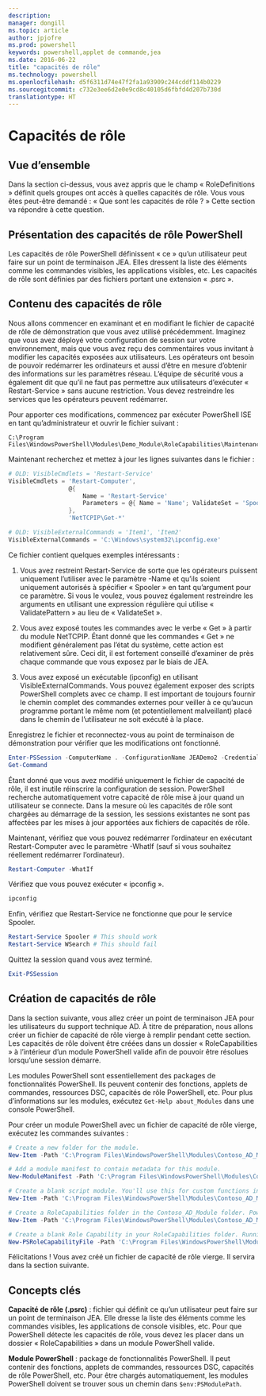 ```yaml
---
description: 
manager: dongill
ms.topic: article
author: jpjofre
ms.prod: powershell
keywords: powershell,applet de commande,jea
ms.date: 2016-06-22
title: "capacités de rôle"
ms.technology: powershell
ms.openlocfilehash: d5f6311d74e47f2fa1a93909c244cddf114b0229
ms.sourcegitcommit: c732e3ee6d2e0e9cd8c40105d6fbfd4d207b730d
translationtype: HT
---
```

# <a name="role-capabilities"></a>Capacités de rôle

## <a name="overview"></a>Vue d’ensemble
Dans la section ci-dessus, vous avez appris que le champ « RoleDefinitions » définit quels groupes ont accès à quelles capacités de rôle.
Vous vous êtes peut-être demandé : « Que sont les capacités de rôle ? »
Cette section va répondre à cette question.  

## <a name="introducing-powershell-role-capabilities"></a>Présentation des capacités de rôle PowerShell
Les capacités de rôle PowerShell définissent « ce » qu’un utilisateur peut faire sur un point de terminaison JEA.
Elles dressent la liste des éléments comme les commandes visibles, les applications visibles, etc.
Les capacités de rôle sont définies par des fichiers portant une extension « .psrc ».

## <a name="role-capability-contents"></a>Contenu des capacités de rôle
Nous allons commencer en examinant et en modifiant le fichier de capacité de rôle de démonstration que vous avez utilisé précédemment.
Imaginez que vous avez déployé votre configuration de session sur votre environnement, mais que vous avez reçu des commentaires vous invitant à modifier les capacités exposées aux utilisateurs.
Les opérateurs ont besoin de pouvoir redémarrer les ordinateurs et aussi d’être en mesure d’obtenir des informations sur les paramètres réseau.
L’équipe de sécurité vous a également dit que qu’il ne faut pas permettre aux utilisateurs d’exécuter « Restart-Service » sans aucune restriction.
Vous devez restreindre les services que les opérateurs peuvent redémarrer.

Pour apporter ces modifications, commencez par exécuter PowerShell ISE en tant qu’administrateur et ouvrir le fichier suivant :

```
C:\Program Files\WindowsPowerShell\Modules\Demo_Module\RoleCapabilities\Maintenance.psrc
```

Maintenant recherchez et mettez à jour les lignes suivantes dans le fichier :

```PowerShell
# OLD: VisibleCmdlets = 'Restart-Service'
VisibleCmdlets = 'Restart-Computer',
                 @{
                     Name = 'Restart-Service'
                     Parameters = @{ Name = 'Name'; ValidateSet = 'Spooler' }
                 },
                 'NetTCPIP\Get-*'

# OLD: VisibleExternalCommands = 'Item1', 'Item2'
VisibleExternalCommands = 'C:\Windows\system32\ipconfig.exe'
```

Ce fichier contient quelques exemples intéressants :

1.  Vous avez restreint Restart-Service de sorte que les opérateurs puissent uniquement l’utiliser avec le paramètre -Name et qu’ils soient uniquement autorisés à spécifier « Spooler » en tant qu’argument pour ce paramètre.
Si vous le voulez, vous pouvez également restreindre les arguments en utilisant une expression régulière qui utilise « ValidatePattern » au lieu de « ValidateSet ».

2.  Vous avez exposé toutes les commandes avec le verbe « Get » à partir du module NetTCPIP.
Étant donné que les commandes « Get » ne modifient généralement pas l’état du système, cette action est relativement sûre.
Ceci dit, il est fortement conseillé d’examiner de près chaque commande que vous exposez par le biais de JEA.

3.  Vous avez exposé un exécutable (ipconfig) en utilisant VisibleExternalCommands.
Vous pouvez également exposer des scripts PowerShell complets avec ce champ.
Il est important de toujours fournir le chemin complet des commandes externes pour veiller à ce qu’aucun programme portant le même nom (et potentiellement malveillant) placé dans le chemin de l’utilisateur ne soit exécuté à la place.

Enregistrez le fichier et reconnectez-vous au point de terminaison de démonstration pour vérifier que les modifications ont fonctionné.

```PowerShell
Enter-PSSession -ComputerName . -ConfigurationName JEADemo2 -Credential $NonAdminCred
Get-Command
```
Étant donné que vous avez modifié uniquement le fichier de capacité de rôle, il est inutile réinscrire la configuration de session.
PowerShell recherche automatiquement votre capacité de rôle mise à jour quand un utilisateur se connecte.
Dans la mesure où les capacités de rôle sont chargées au démarrage de la session, les sessions existantes ne sont pas affectées par les mises à jour apportées aux fichiers de capacités de rôle.

Maintenant, vérifiez que vous pouvez redémarrer l’ordinateur en exécutant Restart-Computer avec le paramètre -WhatIf (sauf si vous souhaitez réellement redémarrer l’ordinateur).

```PowerShell
Restart-Computer -WhatIf
```

Vérifiez que vous pouvez exécuter « ipconfig ».

```PowerShell
ipconfig
```

Enfin, vérifiez que Restart-Service ne fonctionne que pour le service Spooler.

```PowerShell
Restart-Service Spooler # This should work
Restart-Service WSearch # This should fail
```

Quittez la session quand vous avez terminé.

```PowerShell
Exit-PSSession
```

## <a name="role-capability-creation"></a>Création de capacités de rôle
Dans la section suivante, vous allez créer un point de terminaison JEA pour les utilisateurs du support technique AD.
À titre de préparation, nous allons créer un fichier de capacité de rôle vierge à remplir pendant cette section.
Les capacités de rôle doivent être créées dans un dossier « RoleCapabilities » à l’intérieur d’un module PowerShell valide afin de pouvoir être résolues lorsqu’une session démarre.

Les modules PowerShell sont essentiellement des packages de fonctionnalités PowerShell.
Ils peuvent contenir des fonctions, applets de commandes, ressources DSC, capacités de rôle PowerShell, etc.
Pour plus d’informations sur les modules, exécutez `Get-Help about_Modules` dans une console PowerShell.

Pour créer un module PowerShell avec un fichier de capacité de rôle vierge, exécutez les commandes suivantes :  

```PowerShell
# Create a new folder for the module.
New-Item -Path 'C:\Program Files\WindowsPowerShell\Modules\Contoso_AD_Module' -ItemType Directory

# Add a module manifest to contain metadata for this module.
New-ModuleManifest -Path 'C:\Program Files\WindowsPowerShell\Modules\Contoso_AD_Module\Contoso_AD_Module.psd1' -RootModule Contoso_AD_Module.psm1

# Create a blank script module. You'll use this for custom functions in the next section.
New-Item -Path 'C:\Program Files\WindowsPowerShell\Modules\Contoso_AD_Module\Contoso_AD_Module.psm1' -ItemType File

# Create a RoleCapabilities folder in the Contoso_AD_Module folder. PowerShell expects Role Capabilities to be located in a "RoleCapabilities" folder within a module.
New-Item -Path 'C:\Program Files\WindowsPowerShell\Modules\Contoso_AD_Module\RoleCapabilities' -ItemType Directory

# Create a blank Role Capability in your RoleCapabilities folder. Running this command without any additional parameters just creates a blank template.
New-PSRoleCapabilityFile -Path 'C:\Program Files\WindowsPowerShell\Modules\Contoso_AD_Module\RoleCapabilities\ADHelpDesk.psrc'
```

Félicitations ! Vous avez créé un fichier de capacité de rôle vierge.
Il servira dans la section suivante.

## <a name="key-concepts"></a>Concepts clés
**Capacité de rôle (.psrc)** : fichier qui définit ce qu’un utilisateur peut faire sur un point de terminaison JEA.
Elle dresse la liste des éléments comme les commandes visibles, les applications de console visibles, etc.
Pour que PowerShell détecte les capacités de rôle, vous devez les placer dans un dossier « RoleCapabilities » dans un module PowerShell valide.

**Module PowerShell** : package de fonctionnalités PowerShell.
Il peut contenir des fonctions, applets de commandes, ressources DSC, capacités de rôle PowerShell, etc.
Pour être chargés automatiquement, les modules PowerShell doivent se trouver sous un chemin dans `$env:PSModulePath`.

